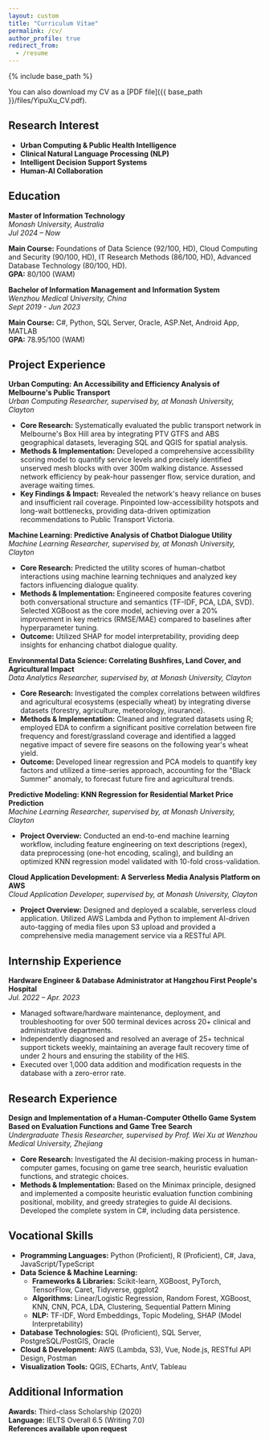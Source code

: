 ```yaml
---
layout: custom
title: "Curriculum Vitae"
permalink: /cv/
author_profile: true
redirect_from:
  - /resume
---
```


{% include base_path %}


You can also download my CV as a [PDF file]({{ base_path }}/files/YipuXu_CV.pdf).

## Research Interest

- **Urban Computing & Public Health Intelligence**
- **Clinical Natural Language Processing (NLP)**
- **Intelligent Decision Support Systems**
- **Human-AI Collaboration**

## Education

**Master of Information Technology**  
*Monash University, Australia*  
*Jul 2024 – Now*

**Main Course:** Foundations of Data Science (92/100, HD), Cloud Computing and Security (90/100, HD), IT Research Methods (86/100, HD), Advanced Database Technology (80/100, HD).  
**GPA:** 80/100 (WAM)

**Bachelor of Information Management and Information System**  
*Wenzhou Medical University, China*  
*Sept 2019 - Jun 2023*

**Main Course:** C#, Python, SQL Server, Oracle, ASP.Net, Android App, MATLAB  
**GPA:** 78.95/100 (WAM)

## Project Experience

**Urban Computing: An Accessibility and Efficiency Analysis of Melbourne's Public Transport**  
*Urban Computing Researcher, supervised by, at Monash University, Clayton*

- **Core Research:** Systematically evaluated the public transport network in Melbourne's Box Hill area by integrating PTV GTFS and ABS geographical datasets, leveraging SQL and QGIS for spatial analysis.
- **Methods & Implementation:** Developed a comprehensive accessibility scoring model to quantify service levels and precisely identified unserved mesh blocks with over 300m walking distance. Assessed network efficiency by peak-hour passenger flow, service duration, and average waiting times.
- **Key Findings & Impact:** Revealed the network's heavy reliance on buses and insufficient rail coverage. Pinpointed low-accessibility hotspots and long-wait bottlenecks, providing data-driven optimization recommendations to Public Transport Victoria.

**Machine Learning: Predictive Analysis of Chatbot Dialogue Utility**  
*Machine Learning Researcher, supervised by, at Monash University, Clayton*

- **Core Research:** Predicted the utility scores of human-chatbot interactions using machine learning techniques and analyzed key factors influencing dialogue quality.
- **Methods & Implementation:** Engineered composite features covering both conversational structure and semantics (TF-IDF, PCA, LDA, SVD). Selected XGBoost as the core model, achieving over a 20% improvement in key metrics (RMSE/MAE) compared to baselines after hyperparameter tuning.
- **Outcome:** Utilized SHAP for model interpretability, providing deep insights for enhancing chatbot dialogue quality.

**Environmental Data Science: Correlating Bushfires, Land Cover, and Agricultural Impact**  
*Data Analytics Researcher, supervised by, at Monash University, Clayton*

- **Core Research:** Investigated the complex correlations between wildfires and agricultural ecosystems (especially wheat) by integrating diverse datasets (forestry, agriculture, meteorology, insurance).
- **Methods & Implementation:** Cleaned and integrated datasets using R; employed EDA to confirm a significant positive correlation between fire frequency and forest/grassland coverage and identified a lagged negative impact of severe fire seasons on the following year's wheat yield.
- **Outcome:** Developed linear regression and PCA models to quantify key factors and utilized a time-series approach, accounting for the "Black Summer" anomaly, to forecast future fire and agricultural trends.

**Predictive Modeling: KNN Regression for Residential Market Price Prediction**  
*Machine Learning Researcher, supervised by, at Monash University, Clayton*

- **Project Overview:** Conducted an end-to-end machine learning workflow, including feature engineering on text descriptions (regex), data preprocessing (one-hot encoding, scaling), and building an optimized KNN regression model validated with 10-fold cross-validation.

**Cloud Application Development: A Serverless Media Analysis Platform on AWS**  
*Cloud Application Developer, supervised by, at Monash University, Clayton*

- **Project Overview:** Designed and deployed a scalable, serverless cloud application. Utilized AWS Lambda and Python to implement AI-driven auto-tagging of media files upon S3 upload and provided a comprehensive media management service via a RESTful API.

## Internship Experience

**Hardware Engineer & Database Administrator at Hangzhou First People's Hospital**  
*Jul. 2022 – Apr. 2023*

- Managed software/hardware maintenance, deployment, and troubleshooting for over 500 terminal devices across 20+ clinical and administrative departments.
- Independently diagnosed and resolved an average of 25+ technical support tickets weekly, maintaining an average fault recovery time of under 2 hours and ensuring the stability of the HIS.
- Executed over 1,000 data addition and modification requests in the database with a zero-error rate.

## Research Experience

**Design and Implementation of a Human-Computer Othello Game System Based on Evaluation Functions and Game Tree Search**  
*Undergraduate Thesis Researcher, supervised by Prof. Wei Xu at Wenzhou Medical University, Zhejiang*

- **Core Research:** Investigated the AI decision-making process in human-computer games, focusing on game tree search, heuristic evaluation functions, and strategic choices.
- **Methods & Implementation:** Based on the Minimax principle, designed and implemented a composite heuristic evaluation function combining positional, mobility, and greedy strategies to guide AI decisions. Developed the complete system in C#, including data persistence.

## Vocational Skills

- **Programming Languages:** Python (Proficient), R (Proficient), C#, Java, JavaScript/TypeScript
- **Data Science & Machine Learning:**
  - **Frameworks & Libraries:** Scikit-learn, XGBoost, PyTorch, TensorFlow, Caret, Tidyverse, ggplot2
  - **Algorithms:** Linear/Logistic Regression, Random Forest, XGBoost, KNN, CNN, PCA, LDA, Clustering, Sequential Pattern Mining
  - **NLP:** TF-IDF, Word Embeddings, Topic Modeling, SHAP (Model Interpretability)
- **Database Technologies:** SQL (Proficient), SQL Server, PostgreSQL/PostGIS, Oracle
- **Cloud & Development:** AWS (Lambda, S3), Vue, Node.js, RESTful API Design, Postman
- **Visualization Tools:** QGIS, ECharts, AntV, Tableau

## Additional Information

**Awards:** Third-class Scholarship (2020)  
**Language:** IELTS Overall 6.5 (Writing 7.0)  
**References available upon request**
